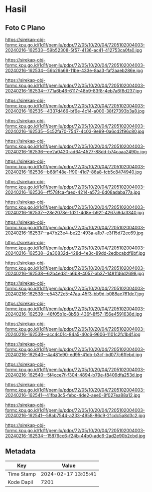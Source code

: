 # Hasil

## Foto C Plano

https://sirekap-obj-formc.kpu.go.id/1d1f/pemilu/pdpr/72/05/10/20/04/7205102004003-20240216-162533--59b52308-5f57-4136-ac41-412753ca0fa0.jpg

https://sirekap-obj-formc.kpu.go.id/1d1f/pemilu/pdpr/72/05/10/20/04/7205102004003-20240216-162534--56b29a69-11be-433e-8aa3-faf2aaeb286e.jpg

https://sirekap-obj-formc.kpu.go.id/1d1f/pemilu/pdpr/72/05/10/20/04/7205102004003-20240216-162534--771a6b46-6117-48b9-83f8-4eb7a6f8d237.jpg

https://sirekap-obj-formc.kpu.go.id/1d1f/pemilu/pdpr/72/05/10/20/04/7205102004003-20240216-162535--4337d466-bf6e-4c14-a000-38f27393b3a8.jpg

https://sirekap-obj-formc.kpu.go.id/1d1f/pemilu/pdpr/72/05/10/20/04/7205102004003-20240216-162535--5c52fa70-7547-4c03-9e99-0a6cd2f96c80.jpg

https://sirekap-obj-formc.kpu.go.id/1d1f/pemilu/pdpr/72/05/10/20/04/7205102004003-20240216-162536--ee2a0420-ad64-4527-88dd-b74caaa2490c.jpg

https://sirekap-obj-formc.kpu.go.id/1d1f/pemilu/pdpr/72/05/10/20/04/7205102004003-20240216-162536--b68f148e-1f90-41d7-86a8-fcb5c8474940.jpg

https://sirekap-obj-formc.kpu.go.id/1d1f/pemilu/pdpr/72/05/10/20/04/7205102004003-20240216-162536--ff578fca-faed-4214-a573-6d08adaba77a.jpg

https://sirekap-obj-formc.kpu.go.id/1d1f/pemilu/pdpr/72/05/10/20/04/7205102004003-20240216-162537--28e2078e-1d21-4d8e-b92f-4267a9da3340.jpg

https://sirekap-obj-formc.kpu.go.id/1d1f/pemilu/pdpr/72/05/10/20/04/7205102004003-20240216-162537--a47b23e4-be22-493a-a1b7-e3f15d72ec69.jpg

https://sirekap-obj-formc.kpu.go.id/1d1f/pemilu/pdpr/72/05/10/20/04/7205102004003-20240216-162538--2a30832d-428d-4e3c-89dd-2edbcabdf8bf.jpg

https://sirekap-obj-formc.kpu.go.id/1d1f/pemilu/pdpr/72/05/10/20/04/7205102004003-20240216-162538--62b4ed31-a6b8-4057-ab37-1481f46d2698.jpg

https://sirekap-obj-formc.kpu.go.id/1d1f/pemilu/pdpr/72/05/10/20/04/7205102004003-20240216-162538--e54372c5-47aa-45f3-bb9d-b088ae761dc7.jpg

https://sirekap-obj-formc.kpu.go.id/1d1f/pemilu/pdpr/72/05/10/20/04/7205102004003-20240216-162539--48f05b1c-8b58-436f-8f57-156e4591638d.jpg

https://sirekap-obj-formc.kpu.go.id/1d1f/pemilu/pdpr/72/05/10/20/04/7205102004003-20240216-162539--acc4c01c-84a5-40c6-9606-1101c2fc1b4f.jpg

https://sirekap-obj-formc.kpu.go.id/1d1f/pemilu/pdpr/72/05/10/20/04/7205102004003-20240216-162540--4a481e90-ed95-41db-b3cf-bd077c6ffebd.jpg

https://sirekap-obj-formc.kpu.go.id/1d1f/pemilu/pdpr/72/05/10/20/04/7205102004003-20240216-162540--5f4cce7f-f304-4894-b79e-f8409dfa253d.jpg

https://sirekap-obj-formc.kpu.go.id/1d1f/pemilu/pdpr/72/05/10/20/04/7205102004003-20240216-162541--41fba3c5-febc-4de2-aee0-8f027ea88a12.jpg

https://sirekap-obj-formc.kpu.go.id/1d1f/pemilu/pdpr/72/05/10/20/04/7205102004003-20240216-162541--58ab7544-a233-4958-86c9-21cdc5a8d3c2.jpg

https://sirekap-obj-formc.kpu.go.id/1d1f/pemilu/pdpr/72/05/10/20/04/7205102004003-20240216-162534--15879cc6-f24b-44b0-adc6-2ad2e90b2cbd.jpg


## Metadata

| Key        | Value               |
| ---------- | ------------------- |
| Time Stamp | 2024-02-17 13:05:41 |
| Kode Dapil | 7201                |



